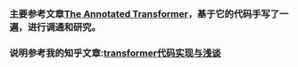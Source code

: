 ### 主要参考文章[The Annotated Transformer](http://nlp.seas.harvard.edu/2018/04/03/attention.html)，基于它的代码手写了一遍，进行调通和研究。
### 说明参考我的知乎文章:[transformer代码实现与浅谈](https://zhuanlan.zhihu.com/p/73093159)
